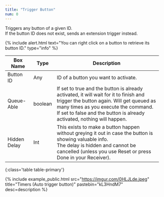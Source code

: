 ```yaml
---
title: "Trigger Button"
num: 0
---
```


Triggers any button of a given ID.\
If the button ID does not exist, sends an extension trigger instead.

{% include alert.html text="You can right click on a button to retrieve its button ID." type="info" %} 

| Box Name | Type | Description | 
|-------|--------|--------
|Button ID|	Any	|ID of a button you want to activate.
|Queue-Able|	boolean	| If set to true and the button is already activated, it will wait for it to finish and trigger the button again. Will get queued as many times as you execute the command. <br/> If set to false and the button is already activated, nothing will happen.
|Hidden Delay|	Int|	This exists to make a button happen without greying it out in case the button is showing valuable info.<br/> The delay is hidden and cannot be cancelled (unless you use Reset or press Done in your Receiver).
{:class='table table-primary'}

{% include example_public.html src="https://imgur.com/0HLJLde.jpeg" title="Timers (Auto trigger button)" pastebin="kL3HndM7" desc=description %} 







